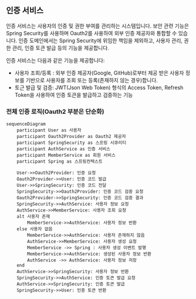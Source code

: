 ## 인증 서비스
인증 서비스는 사용자의 인증 및 권한 부여를 관리하는 시스템입니다. 
보안 관련 기능은 Spring Security를 사용하며 Oauth2를 사용하여 외부 인증 제공자와 통합할 수 있습니다.
인증 도메인에서는 Spring Security에 위임한 책임을 제외하고, 사용자 관리, 권한 관리, 인증 토큰 발급 등의 기능을 제공합니다.

인증 서비스는 다음과 같은 기능을 제공합니다:
- 사용자 조회/등록 : 외부 인증 제공자(Google, GitHub)로부터 제공 받은 사용자 정보를 기반으로 사용자를 조회 또는 등록(존재하지 않는 경우)합니다. 
- 토근 발급 및 검증: JWT(Json Web Token) 형식의 Access Token, Refresh Token을 사용하여 인증 토큰을 발급하고 검증하는 기능

### 전체 인증 로직(Oauth2 부분은 단순화)
```mermaid
sequenceDiagram
    participant User as 사용자
    participant Oauth2Provider as Oauth2 제공자
    participant SpringSecurity as 스프링 시큐리티
    participant AuthService as 인증 서비스
    participant MemberService as 회원 서비스
    participant Spring as 스프링컨텍스트 

    User->>Oauth2Provider: 인증 요청
    Oauth2Provider->>User: 인증 코드 발급
    User->>SpringSecurity: 인증 코드 전달
    SpringSecurity->>Oauth2Provider: 인증 코드 검증 요청
    Oauth2Provider->>SpringSecurity: 인증 코드 검증 결과
    SpringSecurity->>AuthService: 사용자 정보 요청
    AuthService->>MemberService: 사용자 조회 요청
    alt 사용자 존재
        MemberService->>AuthService: 사용자 정보 반환
    else 사용자 없음
        MemberService->>AuthService: 사용자 존재하지 않음
        AuthService->>MemberService: 사용자 생성 요청
        MemberService ->> Spring : 사용자 생성 이벤트 발행
        MemberService->>AuthService: 생성된 사용자 정보 반환
        AuthService ->> AuthService: 사용자 정보 저장
    end
    AuthService->>SpringSecurity: 사용자 정보 반환
    SpringSecurity->>AuthService: 인증 토큰 발급 요청
    AuthService->>SpringSecurity: 인증 토큰 발급
    SpringSecurity->>User: 인증 토큰 반환
```